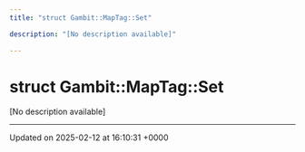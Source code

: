 ```yaml
---
title: "struct Gambit::MapTag::Set"

description: "[No description available]"

---
```


# struct Gambit::MapTag::Set



[No description available]

-------------------------------

Updated on 2025-02-12 at 16:10:31 +0000